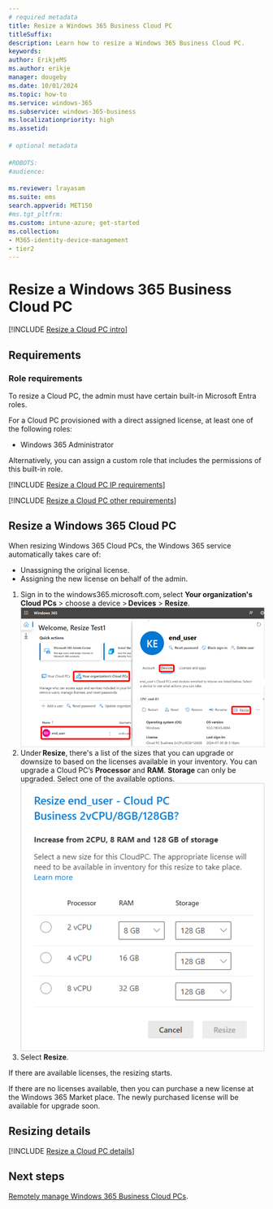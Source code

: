 ```yaml
---
# required metadata
title: Resize a Windows 365 Business Cloud PC
titleSuffix:
description: Learn how to resize a Windows 365 Business Cloud PC.
keywords:
author: ErikjeMS  
ms.author: erikje
manager: dougeby
ms.date: 10/01/2024
ms.topic: how-to
ms.service: windows-365
ms.subservice: windows-365-business
ms.localizationpriority: high
ms.assetid: 

# optional metadata

#ROBOTS:
#audience:

ms.reviewer: lrayasam
ms.suite: ems
search.appverid: MET150
#ms.tgt_pltfrm:
ms.custom: intune-azure; get-started
ms.collection:
- M365-identity-device-management
- tier2
---
```


# Resize a Windows 365 Business Cloud PC

[!INCLUDE [Resize a Cloud PC intro](../includes/resize-introduction.md)]

## Requirements

### Role requirements

To resize a Cloud PC, the admin must have certain built-in Microsoft Entra roles.

For a Cloud PC provisioned with a direct assigned license, at least one of the following roles:

- Windows 365 Administrator

Alternatively, you can assign a custom role that includes the permissions of this built-in role.

[!INCLUDE [Resize a Cloud PC IP requirements](../includes/resize-ip-address-requirements.md)]

[!INCLUDE [Resize a Cloud PC other requirements](../includes/resize-other-requirements.md)]

## Resize a Windows 365 Cloud PC

When resizing Windows 365 Cloud PCs, the Windows 365 service automatically takes care of: 

- Unassigning the original license.
- Assigning the new license on behalf of the admin.

1. Sign in to the windows365.microsoft.com, select **Your organization's Cloud PCs** > choose a device > **Devices** > **Resize**.
![Screenshot of resize Cloud PC](./media/resize-cloud-pc/resize-cloud-pc.png)
2. Under **Resize**, there's a list of the sizes that you can upgrade or downsize to based on the licenses available in your inventory. You can upgrade a Cloud PC’s **Processor** and **RAM**. **Storage** can only be upgraded. Select one of the available options.
![Screenshot of resize options](./media/resize-cloud-pc/resize-options.png)
3. Select **Resize**.

If there are available licenses, the resizing starts.

If there are no licenses available, then you can purchase a new license at the Windows 365 Market place. The newly purchased license will be available for upgrade soon.  

## Resizing details

[!INCLUDE [Resize a Cloud PC details](../includes/resize-details.md)]

## Next steps

[Remotely manage Windows 365 Business Cloud PCs](remotely-manage-business-cloud-pcs.md).
